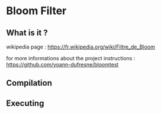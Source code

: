 # Bloom Filter
## What is it ?
wikipedia page : https://fr.wikipedia.org/wiki/Filtre_de_Bloom

for more informations about the project instructions : https://github.com/yoann-dufresne/bloomtest

## Compilation


## Executing
